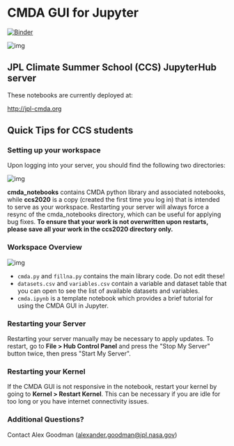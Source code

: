 # CMDA GUI for Jupyter
[![Binder](https://mybinder.org/badge_logo.svg)](https://mybinder.org/v2/gh/agoodm/cmda_notebooks/master)

![img](https://puu.sh/G5iCA/89ea6c3097.png)

## JPL Climate Summer School (CCS) JupyterHub server
These notebooks are currently deployed at: 

http://jpl-cmda.org

## Quick Tips for CCS students

### Setting up your workspace
Upon logging into your server, you should find the following two directories: 

![img](https://i.imgur.com/IfMwUwe.png)  

**cmda_notebooks** contains CMDA python library and associated notebooks, while **ccs2020** is a copy (created the first time you log in) that is intended to serve as your workspace. Restarting your server will always force a resync of the cmda_notebooks directory, which can be useful for applying bug fixes. **To ensure that your work is not overwritten upon restarts, please save all your work in the ccs2020 directory only.**

### Workspace Overview 

![img](https://i.imgur.com/XsPdZt3.png)

- `cmda.py` and `fillna.py` contains the main library code. Do not edit these!
- `datasets.csv` and `variables.csv` contain a variable and dataset table that you can open to see the list of available datasets and variables.
- `cmda.ipynb` is a template notebook which provides a brief tutorial for using the CMDA GUI in Jupyter.

### Restarting your Server

Restarting your server manually may be necessary to apply updates. To restart, go to **File > Hub Control Panel** and press the "Stop My Server" button twice, then press "Start My Server".

### Restarting your Kernel

If the CMDA GUI is not responsive in the notebook, restart your kernel by going to **Kernel > Restart Kernel**. This can be necessary if you are idle for too long or you have internet connectivity issues.

### Additional Questions?

Contact Alex Goodman (alexander.goodman@jpl.nasa.gov)